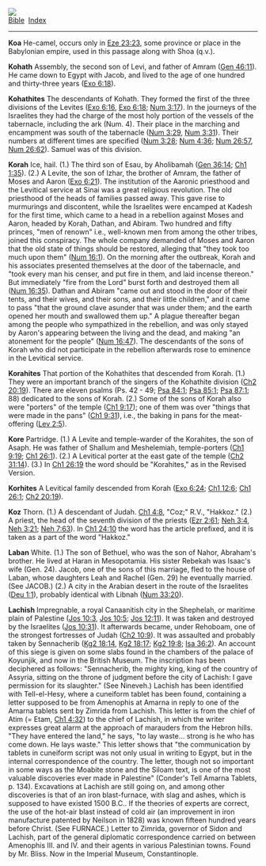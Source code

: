 [![](../../cdshop/ithlogo.png)](../../index)  
[Bible](../index)  [Index](index) 

------------------------------------------------------------------------

<span id="000">**Koa**</span> He-camel, occurs only in [Eze
23:23](../kjv/eze023.htm#023), some province or place in the Babylonian
empire, used in this passage along with Shoa (q.v.).

<span id="001">**Kohath**</span> Assembly, the second son of Levi, and
father of Amram ([Gen 46:11](../kjv/gen046.htm#011)). He came down to
Egypt with Jacob, and lived to the age of one hundred and thirty-three
years ([Exo 6:18](../kjv/exo006.htm#018)).

<span id="002">**Kohathites**</span> The descendants of Kohath. They
formed the first of the three divisions of the Levites ([Exo
6:16](../kjv/exo006.htm#016), [Exo 6:18](../kjv/exo006.htm#018); [Num
3:17](../kjv/num003.htm#017)). In the journeys of the Israelites they
had the charge of the most holy portion of the vessels of the
tabernacle, including the ark (Num. 4). Their place in the marching and
encampment was south of the tabernacle ([Num
3:29](../kjv/num003.htm#029), [Num 3:31](../kjv/num003.htm#031)). Their
numbers at different times are specified ([Num
3:28](../kjv/num003.htm#028); [Num 4:36](../kjv/num004.htm#036); [Num
26:57](../kjv/num026.htm#057), [Num 26:62](../kjv/num026.htm#062)).
Samuel was of this division.

<span id="003">**Korah**</span> Ice, hail. (1.) The third son of Esau,
by Aholibamah ([Gen 36:14](../kjv/gen036.htm#014); [Ch1
1:35](../kjv/ch1001.htm#035)). (2.) A Levite, the son of Izhar, the
brother of Amram, the father of Moses and Aaron ([Exo
6:21](../kjv/exo006.htm#021)). The institution of the Aaronic priesthood
and the Levitical service at Sinai was a great religious revolution. The
old priesthood of the heads of families passed away. This gave rise to
murmurings and discontent, while the Israelites were encamped at Kadesh
for the first time, which came to a head in a rebellion against Moses
and Aaron, headed by Korah, Dathan, and Abiram. Two hundred and fifty
princes, "men of renown" i.e., well-known men from among the other
tribes, joined this conspiracy. The whole company demanded of Moses and
Aaron that the old state of things should be restored, alleging that
"they took too much upon them" ([Num 16:1](../kjv/num016.htm#001)). On
the morning after the outbreak, Korah and his associates presented
themselves at the door of the tabernacle, and "took every man his
censer, and put fire in them, and laid incense thereon." But immediately
"fire from the Lord" burst forth and destroyed them all ([Num
16:35](../kjv/num016.htm#035)). Dathan and Abiram "came out and stood in
the door of their tents, and their wives, and their sons, and their
little children," and it came to pass "that the ground clave asunder
that was under them; and the earth opened her mouth and swallowed them
up." A plague thereafter began among the people who sympathized in the
rebellion, and was only stayed by Aaron's appearing between the living
and the dead, and making "an atonement for the people" ([Num
16:47](../kjv/num016.htm#047)). The descendants of the sons of Korah who
did not participate in the rebellion afterwards rose to eminence in the
Levitical service.

<span id="004">**Korahites**</span> That portion of the Kohathites that
descended from Korah. (1.) They were an important branch of the singers
of the Kohathite division ([Ch2 20:19](../kjv/ch2020.htm#019)). There
are eleven psalms (Ps. 42 - 49; [Psa 84:1](../kjv/psa084.htm#001); [Psa
85:1](../kjv/psa085.htm#001); [Psa 87:1](../kjv/psa087.htm#001); 88)
dedicated to the sons of Korah. (2.) Some of the sons of Korah also were
"porters" of the temple ([Ch1 9:17](../kjv/ch1009.htm#017)); one of them
was over "things that were made in the pans" ([Ch1
9:31](../kjv/ch1009.htm#031)), i.e., the baking in pans for the
meat-offering ([Lev 2:5](../kjv/lev002.htm#005)).

<span id="005">**Kore**</span> Partridge. (1.) A Levite and
temple-warder of the Korahites, the son of Asaph. He was father of
Shallum and Meshelemiah, temple-porters ([Ch1
9:19](../kjv/ch1009.htm#019); [Ch1 26:1](../kjv/ch1026.htm#001)). (2.) A
Levitical porter at the east gate of the temple ([Ch2
31:14](../kjv/ch2031.htm#014)). (3.) In [Ch1
26:19](../kjv/ch1026.htm#019) the word should be "Korahites," as in the
Revised Version.

<span id="006">**Korhites**</span> A Levitical family descended from
Korah ([Exo 6:24](../kjv/exo006.htm#024); [Ch1
12:6](../kjv/ch1012.htm#006); [Ch1 26:1](../kjv/ch1026.htm#001); [Ch2
20:19](../kjv/ch2020.htm#019)).

<span id="007">**Koz**</span> Thorn. (1.) A descendant of Judah. [Ch1
4:8](../kjv/ch1004.htm#008), "Coz;" R.V., "Hakkoz." (2.) A priest, the
head of the seventh division of the priests ([Ezr
2:61](../kjv/ezr002.htm#061); [Neh 3:4](../kjv/neh003.htm#004), [Neh
3:21](../kjv/neh003.htm#021); [Neh 7:63](../kjv/neh007.htm#063)). In
[Ch1 24:10](../kjv/ch1024.htm#010) the word has the article prefixed,
and it is taken as a part of the word "Hakkoz."

<span id="008">**Laban**</span> White. (1.) The son of Bethuel, who was
the son of Nahor, Abraham's brother. He lived at Haran in Mesopotamia.
His sister Rebekah was Isaac's wife (Gen. 24). Jacob, one of the sons of
this marriage, fled to the house of Laban, whose daughters Leah and
Rachel (Gen. 29) he eventually married. (See JACOB.) (2.) A city in the
Arabian desert in the route of the Israelites ([Deu
1:1](../kjv/deu001.htm#001)), probably identical with Libnah ([Num
33:20](../kjv/num033.htm#020)).

<span id="009">**Lachish**</span> Impregnable, a royal Canaanitish city
in the Shephelah, or maritime plain of Palestine ([Jos
10:3](../kjv/jos010.htm#003), [Jos 10:5](../kjv/jos010.htm#005); [Jos
12:11](../kjv/jos012.htm#011)). It was taken and destroyed by the
Israelites ([Jos 10:31](../kjv/jos010.htm#031)). It afterwards became,
under Rehoboam, one of the strongest fortresses of Judah ([Ch2
10:9](../kjv/ch2010.htm#009)). It was assaulted and probably taken by
Sennacherib ([Kg2 18:14](../kjv/kg2018.htm#014), [Kg2
18:17](../kjv/kg2018.htm#017); [Kg2 19:8](../kjv/kg2019.htm#008); [Isa
36:2](../kjv/isa036.htm#002)). An account of this siege is given on some
slabs found in the chambers of the palace of Koyunjik, and now in the
British Museum. The inscription has been deciphered as follows:
"Sennacherib, the mighty king, king of the country of Assyria, sitting
on the throne of judgment before the city of Lachish: I gave permission
for its slaughter." (See Nineveh.) Lachish has been identified with
Tell-el-Hesy, where a cuneiform tablet has been found, containing a
letter supposed to be from Amenophis at Amarna in reply to one of the
Amarna tablets sent by Zimrida from Lachish. This letter is from the
chief of Atim (= Etam, [Ch1 4:32](../kjv/ch1004.htm#032)) to the chief
of Lachish, in which the writer expresses great alarm at the approach of
marauders from the Hebron hills. "They have entered the land," he says,
"to lay waste... strong is he who has come down. He lays waste." This
letter shows that "the communication by tablets in cuneiform script was
not only usual in writing to Egypt, but in the internal correspondence
of the country. The letter, though not so important in some ways as the
Moabite stone and the Siloam text, is one of the most valuable
discoveries ever made in Palestine" (Conder's Tell Amarna Tablets, p.
134). Excavations at Lachish are still going on, and among other
discoveries is that of an iron blast-furnace, with slag and ashes, which
is supposed to have existed 1500 B.C.. If the theories of experts are
correct, the use of the hot-air blast instead of cold air (an
improvement in iron manufacture patented by Neilson in 1828) was known
fifteen hundred years before Christ. (See FURNACE.) Letter to Zimrida,
governor of Sidon and Lachish, part of the general diplomatic
correspondence carried on between Amenophis III. and IV. and their
agents in various Palestinian towns. Found by Mr. Bliss. Now in the
Imperial Museum, Constantinople.
